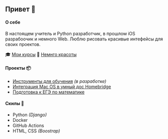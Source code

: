 ## Привет 👋

#### О себе
В настоящем учитель и Python разработчик, в прошлом iOS разрабоочик и немного Web. Люблю рисовать красивые интефейсы для своих проектов. 

🎓 [Мои курсы](https://itpolygon.space)
🏀 [Немнго красоты](https://dribbble.com/AlexBox)

#### Проекты 📦

- [Инструменты для обучения](https://apps.itpolygon.space) _(в разработке)_
- [Интеграция Mac OS в умный дос Homebridge](https://github.com/AlexMishakov/info-mac)
- [Подготовка к ЕГЭ по математике](https://простой-егэ.рф)

#### Скилы 💪

- Python _(Django)_
- Docker
- GitHub Actions
- HTML, CSS _(Boostrap)_